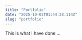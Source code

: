 ```yaml
---
title: "Portfolio"
date: "2025-10-02T01:44:28.114Z"
slug: "portfolio"
---
```



This is what I have done …

